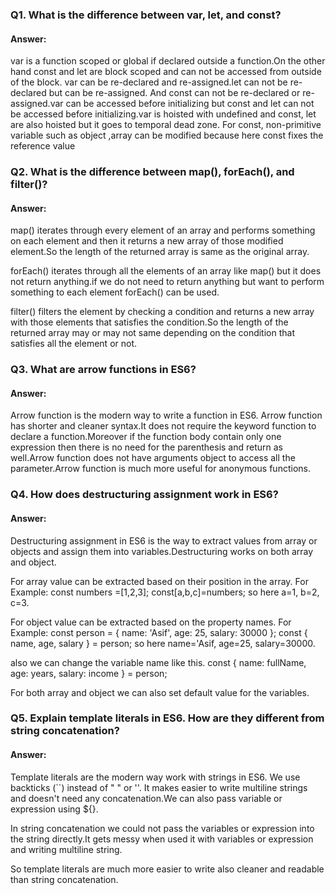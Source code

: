 ### Q1. What is the difference between var, let, and const?

#### Answer:
var is a function scoped or global if declared outside a function.On the other hand const and let are block scoped and can not be accessed from outside of the block.
var can be re-declared and re-assigned.let can not be re-declared but can be re-assigned. And const can not be re-declared or re-assigned.var can be accessed before initializing but const and let can not be accessed before initializing.var is hoisted with undefined and const, let are also hoisted but it goes to temporal dead zone. For const, non-primitive variable such as object ,array can be modified because here const fixes the reference value

### Q2. What is the difference between map(), forEach(), and filter()?

#### Answer:
map() iterates through every element of an array and performs something on each element and then it returns a new array of those modified element.So the length of the returned array is same as the original array.

forEach() iterates through all the elements of an array like map() but it does not return anything.if we do not need to return anything but want to perform something to each element forEach() can be used.

filter() filters the element by checking a condition and returns a new array with those elements that satisfies the condition.So the length of the returned array may or may not same depending on the condition that satisfies all the element or not.

### Q3. What are arrow functions in ES6?

#### Answer:
Arrow function is the modern way to write a function in ES6. Arrow function has shorter and cleaner syntax.It does not require the keyword function to declare a function.Moreover if the function body contain only one expression then there is no need for the parenthesis and return as well.Arrow function does not have arguments object to access all the parameter.Arrow function is much more useful for anonymous functions.

### Q4. How does destructuring assignment work in ES6?

#### Answer:
Destructuring assignment in ES6 is the way to extract values from array or objects and assign them into variables.Destructuring works on both array and object. 

For array value can be extracted based on their position in the array.
For Example:
const numbers =[1,2,3];
const[a,b,c]=numbers;
so here a=1, b=2, c=3.

For object value can be extracted based on the property names.
For Example:
const person = { name: 'Asif', age: 25, salary: 30000 };
const { name, age, salary } = person;
so here name='Asif, age=25, salary=30000.

also we can change the variable name like this.
const { name: fullName, age: years, salary: income } = person;

For both array and object we can also set default value for the variables.

### Q5. Explain template literals in ES6. How are they different from string concatenation?

#### Answer:
Template literals are the modern way work with strings in ES6. We use backticks (``) instead of " " or ''.
It makes easier to write multiline strings and doesn't need any concatenation.We can also pass variable or expression using ${}.

In string concatenation we could not pass the variables or expression into the string directly.It gets messy when used it with variables or expression and writing multiline string.

So template literals are much more easier to write also cleaner and readable than string concatenation.
